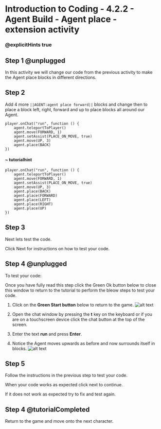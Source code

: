 # Introduction to Coding - 4.2.2 - Agent Build - Agent place - extension activity

### @explicitHints true

## Step 1 @unplugged
In this activity we will change our code from the previous activity to make the Agent place blocks in different directions.

## Step 2
Add 4 more ``||AGENT:agent place forward||`` blocks and change then to place a block left, right, forward and up to place blocks all around our Agent.

```template
player.onChat("run", function () {
    agent.teleportToPlayer()
    agent.move(FORWARD, 1)
    agent.setAssist(PLACE_ON_MOVE, true)
	agent.move(UP, 3)
	agent.place(BACK)
})
```
#### ~ tutorialhint
```blocks
player.onChat("run", function () {
    agent.teleportToPlayer()
    agent.move(FORWARD, 1)
    agent.setAssist(PLACE_ON_MOVE, true)
	agent.move(UP, 3)
	agent.place(BACK)
	agent.place(FORWARD)
    agent.place(LEFT)
    agent.place(RIGHT)
    agent.place(UP)
})
```

## Step 3
Next lets test the code.

Click Next for instructions on how to test your code.

## Step 4 @unplugged
To test your code:

Once you have fully read this step click the Green Ok button below to close this window to return to the tutorial to perform the bleow steps to test your code.

1. Click on the **Green Start button** below to return to the game.
![alt text](https://intro.codingcredentials.com/Lesson3/3.1.1/images/4.jpg?raw=true "Start")


2. Open the chat window by pressing the **t** key on the keyboard or if you are on a touchscreen device click the chat button at the top of the screen.


3. Enter the text **run** and press **Enter**.


4. Notice the Agent moves upwards as before and now surrounds itself in blocks.
![alt text](https://intro.codingcredentials.com/Lesson4/4.2.2/images/2.jpg?raw=true "Run")

## Step 5
Follow the instructions in the previous step to test your code.

When your code works as expected click next to continue.

If it does not work as expected try to fix and test again.

## Step 4 @tutorialCompleted
Return to the game and move onto the next character.
